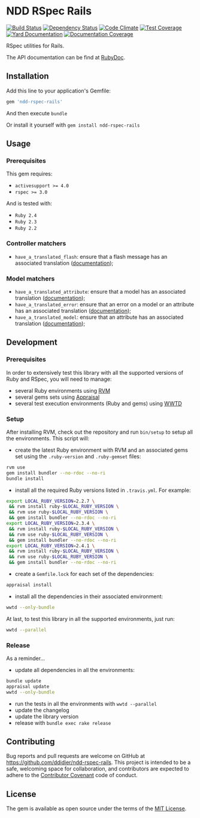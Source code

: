 # NDD RSpec Rails

[![Build Status](https://secure.travis-ci.org/ddidier/ndd-rspec-rails.png)](http://travis-ci.org/ddidier/ndd-rspec-rails)
[![Dependency Status](https://gemnasium.com/ddidier/ndd-rspec-rails.png)](https://gemnasium.com/ddidier/ndd-rspec-rails)
[![Code Climate](https://codeclimate.com/github/ddidier/ndd-rspec-rails/badges/gpa.svg)](https://codeclimate.com/github/ddidier/ndd-rspec-rails)
[![Test Coverage](https://codeclimate.com/github/ddidier/ndd-rspec-rails/badges/coverage.svg)](https://codeclimate.com/github/ddidier/ndd-rspec-rails/coverage)
[![Yard Documentation](http://img.shields.io/badge/yard-docs-blue.svg)](http://www.rubydoc.info/github/ddidier/ndd-rspec-rails)
[![Documentation Coverage](https://inch-ci.org/github/ddidier/ndd-rspec-rails.svg)](https://inch-ci.org/github/ddidier/ndd-rspec-rails)

RSpec utilities for Rails.

The API documentation can be find at [RubyDoc](http://www.rubydoc.info/github/ddidier/ndd-rspec-rails).



## Installation

Add this line to your application's Gemfile:

```ruby
gem 'ndd-rspec-rails'
```

And then execute `bundle`

Or install it yourself with `gem install ndd-rspec-rails`



## Usage

### Prerequisites

This gem requires:

- `activesupport >= 4.0`
- `rspec >= 3.0`

And is tested with:

- `Ruby 2.4`
- `Ruby 2.3`
- `Ruby 2.2`

### Controller matchers

- `have_a_translated_flash`: ensure that a flash message has an associated translation ([documentation](http://www.rubydoc.info/gems/ndd-rspec-rails/Ndd%2FRSpec%2FRails%2FMatchers%2FController:have_a_translated_flash));

### Model matchers

- `have_a_translated_attribute`: ensure that a model has an associated translation ([documentation](http://www.rubydoc.info/gems/ndd-rspec-rails/Ndd%2FRSpec%2FRails%2FMatchers%2FModel:have_a_translated_attribute));
- `have_a_translated_error`: ensure that an error on a model or an attribute has an associated translation ([documentation](http://www.rubydoc.info/gems/ndd-rspec-rails/Ndd%2FRSpec%2FRails%2FMatchers%2FModel:have_a_translated_error));
- `have_a_translated_model`: ensure that an attribute has an associated translation ([documentation](http://www.rubydoc.info/gems/ndd-rspec-rails/Ndd%2FRSpec%2FRails%2FMatchers%2FModel:have_a_translated_model));



## Development

### Prerequisites

In order to extensively test this library with all the supported versions of Ruby and RSpec, you will need to manage:

- several Ruby environments using [RVM](https://rvm.io/)
- several gems sets using [Appraisal](https://github.com/thoughtbot/appraisal)
- several test execution environments (Ruby and gems) using [WWTD](https://github.com/grosser/wwtd)

### Setup

After installing RVM, check out the repository and run `bin/setup` to setup all the environments. This script will:

- create the latest Ruby environment with RVM and an associated gems set using the `.ruby-version`
and `.ruby-gemset` files:

```bash
rvm use
gem install bundler --no-rdoc --no-ri
bundle install
```

- install all the required Ruby versions listed in `.travis.yml`. For example:

```bash
export LOCAL_RUBY_VERSION=2.2.7 \
 && rvm install ruby-$LOCAL_RUBY_VERSION \
 && rvm use ruby-$LOCAL_RUBY_VERSION \
 && gem install bundler --no-rdoc --no-ri
export LOCAL_RUBY_VERSION=2.3.4 \
 && rvm install ruby-$LOCAL_RUBY_VERSION \
 && rvm use ruby-$LOCAL_RUBY_VERSION \
 && gem install bundler --no-rdoc --no-ri
export LOCAL_RUBY_VERSION=2.4.1 \
 && rvm install ruby-$LOCAL_RUBY_VERSION \
 && rvm use ruby-$LOCAL_RUBY_VERSION \
 && gem install bundler --no-rdoc --no-ri
```

- create a `Gemfile.lock` for each set of the dependencies:

```bash
appraisal install
```

- install all the dependencies in their associated environment:

```bash
wwtd --only-bundle
```

At last, to test this library in all the supported environments, just run:

```bash
wwtd --parallel
```

### Release

As a reminder...

- update all dependencies in all the environments:

```bash
bundle update
appraisal update
wwtd --only-bundle
```

- run the tests in all the environments with `wwtd --parallel`
- update the changelog
- update the library version
- release with `bundle exec rake release`

## Contributing

Bug reports and pull requests are welcome on GitHub at https://github.com/ddidier/ndd-rspec-rails. This project is 
intended to be a safe, welcoming space for collaboration, and contributors are expected to adhere to the 
[Contributor Covenant](http://contributor-covenant.org) code of conduct.



## License

The gem is available as open source under the terms of the [MIT License](http://opensource.org/licenses/MIT).

